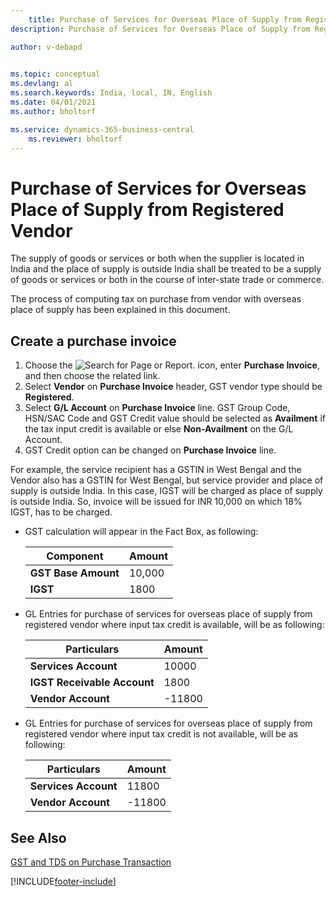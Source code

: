 ```yaml
---
    title: Purchase of Services for Overseas Place of Supply from Registered Vendor
description: Purchase of Services for Overseas Place of Supply from Registered Vendor

author: v-debapd

    
ms.topic: conceptual
ms.devlang: al
ms.search.keywords: India, local, IN, English
ms.date: 04/01/2021
ms.author: bholtorf

ms.service: dynamics-365-business-central
    ms.reviewer: bholtorf
---
```

# Purchase of Services for Overseas Place of Supply from Registered Vendor


The supply of goods or services or both when the supplier is located in India and the place of supply is outside India shall be treated to be a supply of goods or services or both in the course of inter-state trade or commerce.

The process of computing tax on purchase from vendor with overseas place of supply has been explained in this document.

## Create a purchase invoice

1. Choose the ![Search for Page or Report.](image/search_small.png "Search for Page or Report icon") icon, enter **Purchase Invoice**, and then choose the related link.
2. Select **Vendor** on **Purchase Invoice** header, GST vendor type should be **Registered**.
3. Select **G/L Account** on **Purchase Invoice** line. GST Group Code, HSN/SAC Code and GST Credit value should be selected as **Availment** if the tax input credit is available or else **Non-Availment** on the G/L Account. 
4. GST Credit option can be changed on **Purchase Invoice** line.

For example, the service recipient has a GSTIN in West Bengal and the Vendor also has a GSTIN for West Bengal, but service provider and place of supply is outside India. In this case, IGST will be charged as place of supply is outside India. So, invoice will be issued for INR 10,000 on which 18% IGST, has to be charged.

- GST calculation will appear in the Fact Box, as following:
    
    |Component|Amount|
    |----------------------------------|---------------------------------------|  
    |**GST Base Amount**|10,000|  
    |**IGST**|1800|

- GL Entries for purchase of services for overseas place of supply from registered vendor where input tax credit is available, will be as following:
    
    |Particulars|Amount|
    |----------------------------------|---------------------------------------|  
    |**Services Account**|10000|
    |**IGST Receivable Account**|1800|  
    |**Vendor Account**|-11800|

- GL Entries for purchase of services for overseas place of supply from registered vendor where input tax credit is not available, will be as following:
    
    |Particulars|Amount|
    |----------------------------------|---------------------------------------|  
    |**Services Account**|11800|
    |**Vendor Account**|-11800|






## See Also 
[GST and TDS on Purchase Transaction](GST-TDS-and-GST-on-Purchase.md)

































[!INCLUDE[footer-include](../../includes/footer-banner.md)]